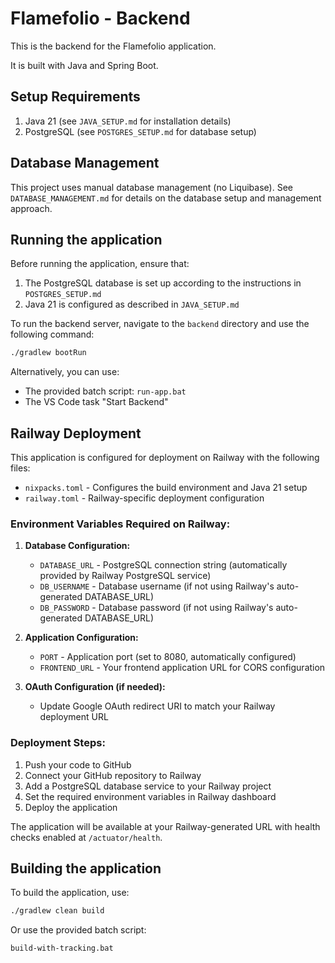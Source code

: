 # Flamefolio - Backend

This is the backend for the Flamefolio application.

It is built with Java and Spring Boot.

## Setup Requirements

1. Java 21 (see `JAVA_SETUP.md` for installation details)
2. PostgreSQL (see `POSTGRES_SETUP.md` for database setup)

## Database Management

This project uses manual database management (no Liquibase). See `DATABASE_MANAGEMENT.md` for details on the database setup and management approach.

## Running the application

Before running the application, ensure that:
1. The PostgreSQL database is set up according to the instructions in `POSTGRES_SETUP.md`
2. Java 21 is configured as described in `JAVA_SETUP.md`

To run the backend server, navigate to the `backend` directory and use the following command:

```bash
./gradlew bootRun
```

Alternatively, you can use:
- The provided batch script: `run-app.bat`
- The VS Code task "Start Backend"

## Railway Deployment

This application is configured for deployment on Railway with the following files:
- `nixpacks.toml` - Configures the build environment and Java 21 setup
- `railway.toml` - Railway-specific deployment configuration

### Environment Variables Required on Railway:

1. **Database Configuration:**
   - `DATABASE_URL` - PostgreSQL connection string (automatically provided by Railway PostgreSQL service)
   - `DB_USERNAME` - Database username (if not using Railway's auto-generated DATABASE_URL)
   - `DB_PASSWORD` - Database password (if not using Railway's auto-generated DATABASE_URL)

2. **Application Configuration:**
   - `PORT` - Application port (set to 8080, automatically configured)
   - `FRONTEND_URL` - Your frontend application URL for CORS configuration

3. **OAuth Configuration (if needed):**
   - Update Google OAuth redirect URI to match your Railway deployment URL

### Deployment Steps:

1. Push your code to GitHub
2. Connect your GitHub repository to Railway
3. Add a PostgreSQL database service to your Railway project
4. Set the required environment variables in Railway dashboard
5. Deploy the application

The application will be available at your Railway-generated URL with health checks enabled at `/actuator/health`.

## Building the application

To build the application, use:
```bash
./gradlew clean build
```

Or use the provided batch script:
```bash
build-with-tracking.bat
```
